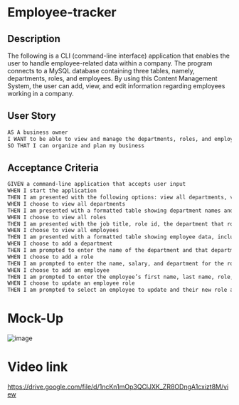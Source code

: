 # Employee-tracker

## Description
The following is a CLI (command-line interface) application that enables the user to handle employee-related data within a company. The program connects to a MySQL database containing three tables, namely, departments, roles, and employees. By using this Content Management System, the user can add, view, and edit information regarding employees working in a company.

## User Story
```md
AS A business owner
I WANT to be able to view and manage the departments, roles, and employees in my company
SO THAT I can organize and plan my business
```

## Acceptance Criteria
```md
GIVEN a command-line application that accepts user input
WHEN I start the application
THEN I am presented with the following options: view all departments, view all roles, view all employees, add a department, add a role, add an employee, and update an employee role
WHEN I choose to view all departments
THEN I am presented with a formatted table showing department names and department ids
WHEN I choose to view all roles
THEN I am presented with the job title, role id, the department that role belongs to, and the salary for that role
WHEN I choose to view all employees
THEN I am presented with a formatted table showing employee data, including employee ids, first names, last names, job titles, departments, salaries, and managers that the employees report to
WHEN I choose to add a department
THEN I am prompted to enter the name of the department and that department is added to the database
WHEN I choose to add a role
THEN I am prompted to enter the name, salary, and department for the role and that role is added to the database
WHEN I choose to add an employee
THEN I am prompted to enter the employee’s first name, last name, role, and manager, and that employee is added to the database
WHEN I choose to update an employee role
THEN I am prompted to select an employee to update and their new role and this information is updated in the database
```

# Mock-Up
![image](https://user-images.githubusercontent.com/83068010/215837933-83dc5178-f290-4ffb-b6d2-fc8a15f320b4.png)

# Video link
https://drive.google.com/file/d/1ncKn1mOp3QClJXK_ZR8ODngA1cxizt8M/view
